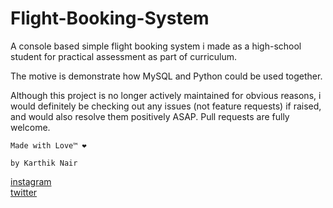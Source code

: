 # Flight-Booking-System

A console based simple flight booking system i made as a high-school student for practical assessment as part of curriculum.

The motive is demonstrate how MySQL and Python could be used together.

Although this project is no longer actively maintained for obvious reasons, i would definitely be checking out any issues (not feature requests) if raised, and would also resolve them positively ASAP. Pull requests are fully welcome.
 
`Made with Love™ ❤️`

`by Karthik Nair` <br>

[instagram ](https://www.instagram.com/karthiknair.sh) <br>
[twitter](https://www.twitter.com/realkarthiknair)

